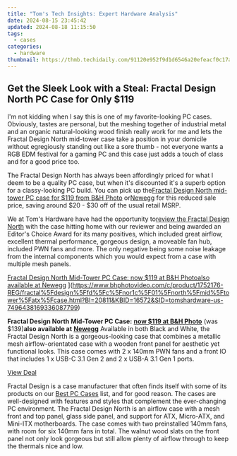 ```yaml
---
title: "Tom's Tech Insights: Expert Hardware Analysis"
date: 2024-08-15 23:45:42
updated: 2024-08-18 11:15:50
tags:
  - cases
categories:
  - hardware
thumbnail: https://thmb.techidaily.com/91120e952f9d1d6546a20efeacf0c17a6bf03fb188a99199abb6d7256d2ab1ac.jpg
---
```


## Get the Sleek Look with a Steal: Fractal Design North PC Case for Only $119

I'm not kidding when I say this is one of my favorite-looking PC cases. Obviously, tastes are personal, but the meshing together of industrial metal and an organic natural-looking wood finish really work for me and lets the Fractal Design North mid-tower case take a position in your domicile without egregiously standing out like a sore thumb - not everyone wants a RGB EDM festival for a gaming PC and this case just adds a touch of class and for a good price too.

 The Fractal Design North has always been affordingly priced for what I deem to be a quality PC case, but when it's discounted it's a superb option for a classy-looking PC build. You can pick up the[Fractal Design North mid-tower PC case for $119 from B&H Photo](https://www.bhphotovideo.com/c/product/1752176-REG/fractal%5Fdesign%5Ffd%5Fc%5Fnor1c%5F01%5Fnorth%5Fmid%5Ftower%5Fatx%5Fcase.html?BI=20811&KBID=16572&SID=tomshardware-us-1724593585720031288) or[Newegg](https://shop-links.co/link/?exclusive=1&publisher_slug=itechdaily19598&url=https%3A%2F%2Fclick.linksynergy.com%2Fdeeplink%3Fid%3DkXQk6%252AivFEQ%26mid%3D44583%26u1%3Dtomshardware-us-1410609249251237743%26murl%3Dhttps%253A%252F%252Fwww.newegg.com%252Fp%252FN82E16811352206) for this reduced sale price, saving around $20 - $30 off of the usual retail MSRP.

 We at Tom's Hardware have had the opportunity to[review the Fractal Design North](https://tools.techidaily.com) with the case hitting home with our reviewer and being awarded an Editor's Choice Award for its many positives, which included great airflow, excellent thermal performance, gorgeous design, a moveable fan hub, included PWN fans and more. The only negative being some noise leakage from the internal components which you would expect from a case with multiple mesh panels.

[Fractal Design North Mid-Tower PC Case: now $119 at B&amp;H Photoalso available at Newegg](https://cdn.mos.cms.futurecdn.net/L4QoKcTarNPgpJbS6C5EaH-200-100.jpg "Fractal Design North Mid-Tower PC Case: now $119 at B&amp;H Photoalso available at Newegg") ](https://www.bhphotovideo.com/c/product/1752176-REG/fractal%5Fdesign%5Ffd%5Fc%5Fnor1c%5F01%5Fnorth%5Fmid%5Ftower%5Fatx%5Fcase.html?BI=20811&KBID=16572&SID=tomshardware-us-7496438169336087799)

**Fractal Design North Mid-Tower PC Case:** [**now $119 at B&H Photo**](https://www.bhphotovideo.com/c/product/1752176-REG/fractal%5Fdesign%5Ffd%5Fc%5Fnor1c%5F01%5Fnorth%5Fmid%5Ftower%5Fatx%5Fcase.html?BI=20811&KBID=16572&SID=tomshardware-us-5162878281852726497) (was $139)**also available at** [**Newegg**](https://shop-links.co/link/?exclusive=1&publisher_slug=itechdaily19598&url=https%3A%2F%2Fclick.linksynergy.com%2Fdeeplink%3Fid%3DkXQk6%252AivFEQ%26mid%3D44583%26u1%3Dtomshardware-us-7607556002809162811%26murl%3Dhttps%253A%252F%252Fwww.newegg.com%252Fp%252FN82E16811352206)  Available in both Black and White, the Fractal Design North is a gorgeous-looking case that combines a metallic mesh airflow-orientated case with a wooden front panel for aesthetic yet functional looks. This case comes with 2 x 140mm PWN fans and a front IO that includes 1 x USB-C 3.1 Gen 2 and 2 x USB-A 3.1 Gen 1 ports.

[View Deal](https://www.bhphotovideo.com/c/product/1752176-REG/fractal%5Fdesign%5Ffd%5Fc%5Fnor1c%5F01%5Fnorth%5Fmid%5Ftower%5Fatx%5Fcase.html?BI=20811&KBID=16572&SID=tomshardware-us-7496438169336087799)

 Fractal Design is a case manufacturer that often finds itself with some of its products on our [Best PC Cases](https://tools.techidaily.com) list, and for good reason. The cases are well-designed with features and styles that complement the ever-changing PC environment. The Fractal Design North is an airflow case with a mesh front and top panel, glass side panel, and support for ATX, Micro-ATX, and Mini-ITX motherboards. The case comes with two preinstalled 140mm fans, with room for six 140mm fans in total. The walnut wood slats on the front panel not only look gorgeous but still allow plenty of airflow through to keep the thermals nice and low.

<ins class="adsbygoogle"
     style="display:block"
     data-ad-format="autorelaxed"
     data-ad-client="ca-pub-7571918770474297"
     data-ad-slot="1223367746"></ins>



<ins class="adsbygoogle"
     style="display:block"
     data-ad-client="ca-pub-7571918770474297"
     data-ad-slot="8358498916"
     data-ad-format="auto"
     data-full-width-responsive="true"></ins>
